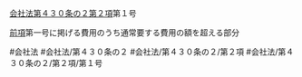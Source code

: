 [会社法第４３０条の２第２項](会社法＿＿＿＿第４３０条の２第２項)第１号

[前項](会社法＿＿＿＿第４３０条の２第１項)第一号に掲げる費用のうち通常要する費用の額を超える部分


#会社法
#会社法/第４３０条の２
#会社法/第４３０条の２/第２項
#会社法/第４３０条の２/第２項/第１号
